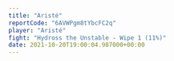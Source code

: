 ```yaml
---
title: "Aristé"
reportCode: "6AVWPgm8tYbcFC2q"
player: "Aristé"
fight: "Hydross the Unstable - Wipe 1 (11%)"
date: 2021-10-20T19:00:04.987000+00:00
---
```

